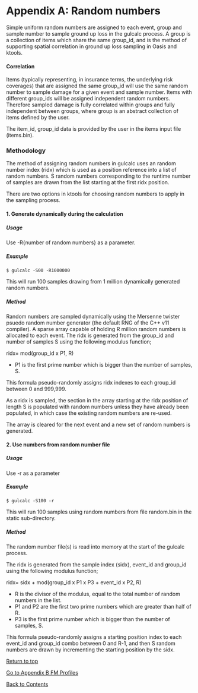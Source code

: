 # Appendix A: Random numbers <a id="randomnumbers"></a>

Simple uniform random numbers are assigned to each event, group and sample number to sample ground up loss in the gulcalc process. A group is a collection of items which share the same group_id, and is the method of supporting spatial correlation in ground up loss sampling in Oasis and ktools.

#### Correlation

Items (typically representing, in insurance terms, the underlying risk coverages) that are assigned the same group_id will use the same random number to sample damage for a given event and sample number. Items with different group_ids will be assigned independent random numbers.  Therefore sampled damage is fully correlated within groups and fully independent between groups, where group is an abstract collection of items defined by the user.

The item_id, group_id data is provided by the user in the items input file (items.bin).

### Methodology

The method of assigning random numbers in gulcalc uses an random number index (ridx) which is used as a position reference into a list of random numbers.  S random numbers corresponding to the runtime number of samples are drawn from the list starting at the first ridx position.

There are two options in ktools for choosing random numbers to apply in the sampling process.

#### 1. Generate dynamically during the calculation

##### Usage
Use -R{number of random numbers} as a parameter.

##### Example
```
$ gulcalc -S00 -R1000000
```
This will run 100 samples drawing from 1 million dynamically generated random numbers.

##### Method

Random numbers are sampled dynamically using the Mersenne twister psuedo random number generator (the default RNG of the C++ v11 compiler). 
A sparse array capable of holding R million random numbers is allocated to each event. The ridx is generated from the group_id and number of samples S using the following modulus function;

ridx= mod(group_id x P1, R)

* P1 is the first prime number which is bigger than the number of samples, S.

This formula pseudo-randomly assigns ridx indexes to each group_id between 0 and 999,999. 

As a ridx is sampled, the section in the array starting at the ridx position of length S is populated with random numbers unless they have already been populated, in which case the existing random numbers are re-used.

The array is cleared for the next event and a new set of random numbers is generated.  

#### 2. Use numbers from random number file

##### Usage
Use -r as a parameter

##### Example
```
$ gulcalc -S100 -r
```
This will run 100 samples using random numbers from file random.bin in the static sub-directory.

##### Method
The random number file(s) is read into memory at the start of the gulcalc process. 

The ridx is generated from the sample index (sidx), event_id and group_id using the following modulus function;

ridx= sidx + mod(group_id x P1 x P3 + event_id x P2, R)

* R is the divisor of the modulus, equal to the total number of random numbers in the list.
* P1 and P2 are the first two prime numbers which are greater than half of R.
* P3 is the first prime number which is bigger than the number of samples, S.

This formula pseudo-randomly assigns a starting position index to each event_id and group_id combo between 0 and R-1, and then S random numbers are drawn by incrementing the starting position by the sidx.

[Return to top](#financialmodule)

[Go to Appendix B FM Profiles](fmprofiles.md)

[Back to Contents](Contents.md)
